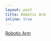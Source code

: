 ```yaml
---
layout: post
title: Robotic Arm
inline: true
---
```


<a href="https://rogernguyen.com/projects/robotic_arm/">Robotic Arm</a>
